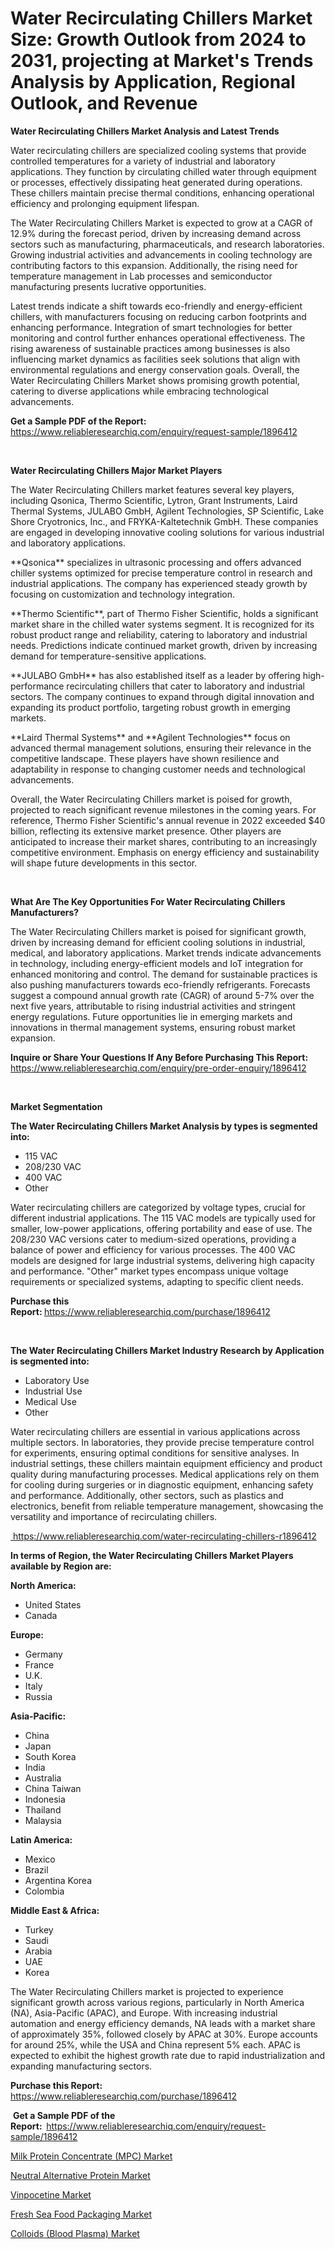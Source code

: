 <p><h1>Water Recirculating Chillers Market Size: Growth Outlook from 2024 to 2031, projecting at Market's Trends Analysis by Application, Regional Outlook, and Revenue</h1></p><p><strong>Water Recirculating Chillers Market Analysis and Latest Trends</strong></p>
<p><p>Water recirculating chillers are specialized cooling systems that provide controlled temperatures for a variety of industrial and laboratory applications. They function by circulating chilled water through equipment or processes, effectively dissipating heat generated during operations. These chillers maintain precise thermal conditions, enhancing operational efficiency and prolonging equipment lifespan.</p><p>The Water Recirculating Chillers Market is expected to grow at a CAGR of 12.9% during the forecast period, driven by increasing demand across sectors such as manufacturing, pharmaceuticals, and research laboratories. Growing industrial activities and advancements in cooling technology are contributing factors to this expansion. Additionally, the rising need for temperature management in Lab processes and semiconductor manufacturing presents lucrative opportunities.</p><p>Latest trends indicate a shift towards eco-friendly and energy-efficient chillers, with manufacturers focusing on reducing carbon footprints and enhancing performance. Integration of smart technologies for better monitoring and control further enhances operational effectiveness. The rising awareness of sustainable practices among businesses is also influencing market dynamics as facilities seek solutions that align with environmental regulations and energy conservation goals. Overall, the Water Recirculating Chillers Market shows promising growth potential, catering to diverse applications while embracing technological advancements.</p></p>
<p><strong>Get a Sample PDF of the Report:&nbsp;</strong> <a href="https://www.reliableresearchiq.com/enquiry/request-sample/1896412?utm_campaign=1611&utm_medium=2&utm_source=Github&utm_content=ia&utm_term=24102024&utm_id=water-recirculating-chillers">https://www.reliableresearchiq.com/enquiry/request-sample/1896412</a></p>
<p>&nbsp;</p>
<p><strong>Water Recirculating Chillers Major Market Players</strong></p>
<p><p>The Water Recirculating Chillers market features several key players, including Qsonica, Thermo Scientific, Lytron, Grant Instruments, Laird Thermal Systems, JULABO GmbH, Agilent Technologies, SP Scientific, Lake Shore Cryotronics, Inc., and FRYKA-Kaltetechnik GmbH. These companies are engaged in developing innovative cooling solutions for various industrial and laboratory applications.</p><p>**Qsonica** specializes in ultrasonic processing and offers advanced chiller systems optimized for precise temperature control in research and industrial applications. The company has experienced steady growth by focusing on customization and technology integration.</p><p>**Thermo Scientific**, part of Thermo Fisher Scientific, holds a significant market share in the chilled water systems segment. It is recognized for its robust product range and reliability, catering to laboratory and industrial needs. Predictions indicate continued market growth, driven by increasing demand for temperature-sensitive applications.</p><p>**JULABO GmbH** has also established itself as a leader by offering high-performance recirculating chillers that cater to laboratory and industrial sectors. The company continues to expand through digital innovation and expanding its product portfolio, targeting robust growth in emerging markets.</p><p>**Laird Thermal Systems** and **Agilent Technologies** focus on advanced thermal management solutions, ensuring their relevance in the competitive landscape. These players have shown resilience and adaptability in response to changing customer needs and technological advancements.</p><p>Overall, the Water Recirculating Chillers market is poised for growth, projected to reach significant revenue milestones in the coming years. For reference, Thermo Fisher Scientific's annual revenue in 2022 exceeded $40 billion, reflecting its extensive market presence. Other players are anticipated to increase their market shares, contributing to an increasingly competitive environment. Emphasis on energy efficiency and sustainability will shape future developments in this sector.</p></p>
<p>&nbsp;</p>
<p><strong>What Are The Key Opportunities For Water Recirculating Chillers Manufacturers?</strong></p>
<p><p>The Water Recirculating Chillers market is poised for significant growth, driven by increasing demand for efficient cooling solutions in industrial, medical, and laboratory applications. Market trends indicate advancements in technology, including energy-efficient models and IoT integration for enhanced monitoring and control. The demand for sustainable practices is also pushing manufacturers towards eco-friendly refrigerants. Forecasts suggest a compound annual growth rate (CAGR) of around 5-7% over the next five years, attributable to rising industrial activities and stringent energy regulations. Future opportunities lie in emerging markets and innovations in thermal management systems, ensuring robust market expansion.</p></p>
<p><strong>Inquire or Share Your Questions If Any Before Purchasing This Report:</strong> <a href="https://www.reliableresearchiq.com/enquiry/pre-order-enquiry/1896412?utm_campaign=1611&utm_medium=2&utm_source=Github&utm_content=ia&utm_term=24102024&utm_id=water-recirculating-chillers">https://www.reliableresearchiq.com/enquiry/pre-order-enquiry/1896412</a></p>
<p>&nbsp;</p>
<p><strong>Market Segmentation</strong></p>
<p><strong>The Water Recirculating Chillers Market Analysis by types is segmented into:</strong></p>
<p><ul><li>115 VAC</li><li>208/230 VAC</li><li>400 VAC</li><li>Other</li></ul></p>
<p><p>Water recirculating chillers are categorized by voltage types, crucial for different industrial applications. The 115 VAC models are typically used for smaller, low-power applications, offering portability and ease of use. The 208/230 VAC versions cater to medium-sized operations, providing a balance of power and efficiency for various processes. The 400 VAC models are designed for large industrial systems, delivering high capacity and performance. "Other" market types encompass unique voltage requirements or specialized systems, adapting to specific client needs.</p></p>
<p><strong>Purchase this Report:&nbsp;</strong><a href="https://www.reliableresearchiq.com/purchase/1896412?utm_campaign=1611&utm_medium=2&utm_source=Github&utm_content=ia&utm_term=24102024&utm_id=water-recirculating-chillers">https://www.reliableresearchiq.com/purchase/1896412</a></p>
<p>&nbsp;</p>
<p><strong>The Water Recirculating Chillers Market Industry Research by Application is segmented into:</strong></p>
<p><ul><li>Laboratory Use</li><li>Industrial Use</li><li>Medical Use</li><li>Other</li></ul></p>
<p><p>Water recirculating chillers are essential in various applications across multiple sectors. In laboratories, they provide precise temperature control for experiments, ensuring optimal conditions for sensitive analyses. In industrial settings, these chillers maintain equipment efficiency and product quality during manufacturing processes. Medical applications rely on them for cooling during surgeries or in diagnostic equipment, enhancing safety and performance. Additionally, other sectors, such as plastics and electronics, benefit from reliable temperature management, showcasing the versatility and importance of recirculating chillers.</p></p>
<p><a href="https://www.reliableresearchiq.com/water-recirculating-chillers-r1896412?utm_campaign=1611&utm_medium=2&utm_source=Github&utm_content=ia&utm_term=24102024&utm_id=water-recirculating-chillers">&nbsp;https://www.reliableresearchiq.com/water-recirculating-chillers-r1896412</a></p>
<p><strong>In terms of Region, the Water Recirculating Chillers Market Players available by Region are:</strong></p>
<p>
    <p> <strong> North America: </strong>
        <ul>
            <li>United States</li>
            <li>Canada</li>
        </ul>
        </p> 
    <p> <strong> Europe: </strong>
        <ul>
            <li>Germany</li>
            <li>France</li>
            <li>U.K.</li>
            <li>Italy</li>
            <li>Russia</li>
        </ul>
        </p> 
    <p> <strong> Asia-Pacific: </strong>
        <ul>
            <li>China</li>
            <li>Japan</li>
            <li>South Korea</li>
            <li>India</li>
            <li>Australia</li>
            <li>China Taiwan</li>
            <li>Indonesia</li>
            <li>Thailand</li>
            <li>Malaysia</li>
        </ul>
        </p> 
    <p> <strong> Latin America: </strong>
        <ul>
            <li>Mexico</li>
            <li>Brazil</li>
            <li>Argentina Korea</li>
            <li>Colombia</li>
        </ul>
        </p> 
    <p> <strong> Middle East & Africa: </strong>
        <ul>
            <li>Turkey</li>
            <li>Saudi</li>
            <li>Arabia</li>
            <li>UAE</li>
            <li>Korea</li>
        </ul>
    </p>
    </p>
<p><p>The Water Recirculating Chillers market is projected to experience significant growth across various regions, particularly in North America (NA), Asia-Pacific (APAC), and Europe. With increasing industrial automation and energy efficiency demands, NA leads with a market share of approximately 35%, followed closely by APAC at 30%. Europe accounts for around 25%, while the USA and China represent 5% each. APAC is expected to exhibit the highest growth rate due to rapid industrialization and expanding manufacturing sectors.</p></p>
<p><strong>Purchase this Report: </strong><a href="https://www.reliableresearchiq.com/purchase/1896412?utm_campaign=1611&utm_medium=2&utm_source=Github&utm_content=ia&utm_term=24102024&utm_id=water-recirculating-chillers">https://www.reliableresearchiq.com/purchase/1896412</a></p>
<p>&nbsp;<strong>Get a Sample PDF of the Report:&nbsp;&nbsp;</strong><a href="https://www.reliableresearchiq.com/enquiry/request-sample/1896412?utm_campaign=1611&utm_medium=2&utm_source=Github&utm_content=ia&utm_term=24102024&utm_id=water-recirculating-chillers">https://www.reliableresearchiq.com/enquiry/request-sample/1896412</a></p>
<p><strong></strong></p>
<p><p><a href="https://www.linkedin.com/pulse/milk-protein-concentrate-mpc-market-segmentation-applications-cez5f?utm_campaign=1611&utm_medium=2&utm_source=Github&utm_content=ia&utm_term=24102024&utm_id=water-recirculating-chillers">Milk Protein Concentrate (MPC) Market</a></p><p><a href="https://www.linkedin.com/pulse/strategic-roadmap-success-global-neutral-alternative-protein-market-jnplf?utm_campaign=1611&utm_medium=2&utm_source=Github&utm_content=ia&utm_term=24102024&utm_id=water-recirculating-chillers">Neutral Alternative Protein Market</a></p><p><a href="https://www.linkedin.com/pulse/pulse-vinpocetine-rhythms-change-market-resonance-2024-2031-j6hfc?utm_campaign=1611&utm_medium=2&utm_source=Github&utm_content=ia&utm_term=24102024&utm_id=water-recirculating-chillers">Vinpocetine Market</a></p><p><a href="https://www.linkedin.com/pulse/fresh-sea-food-packaging-market-overview-forecast-2024-ndvjf?utm_campaign=1611&utm_medium=2&utm_source=Github&utm_content=ia&utm_term=24102024&utm_id=water-recirculating-chillers">Fresh Sea Food Packaging Market</a></p><p><a href="https://www.linkedin.com/pulse/exploring-colloids-blood-plasma-market-dynamics-global-trends-nykzc?utm_campaign=1611&utm_medium=2&utm_source=Github&utm_content=ia&utm_term=24102024&utm_id=water-recirculating-chillers">Colloids (Blood Plasma) Market</a></p></p>